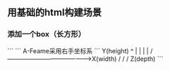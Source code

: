 <h2>用基础的html构建场景</h2>
<h3>添加一个box（长方形）</h3>
```
<a-scene>
  <a-box color="blue" width="0.5" height="3" depth="0.5" opacity="0.8"></a-box>
  <a-sky src="bg.jpg"></a-sky>
</a-scene>
```
A-Feame采用右手坐标系
```
           Y(height)
           ^
           |
           |
           |
           |
          / ——————————————>X(width)
         /
        /
       /
     Z(depth)
```
